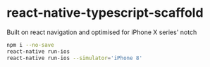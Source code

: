 # react-native-typescript-scaffold

Built on react navigation and optimised for iPhone X series' notch

```sh
npm i --no-save
react-native run-ios
react-native run-ios --simulator='iPhone 8'
```
